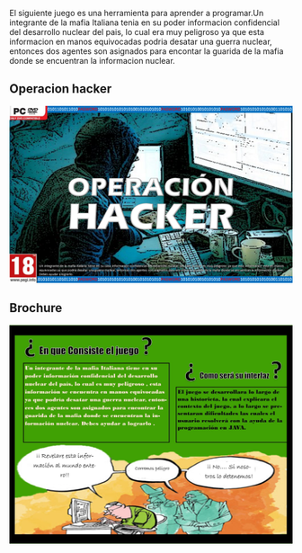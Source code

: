  <p aling=" **Proyecto final** ">


El siguiente juego es una herramienta para aprender a programar.Un integrante de la mafia Italiana tenia en su poder informacion confidencial del desarrollo nuclear del pais, lo cual era muy peligroso ya que esta informacion en manos equivocadas podria desatar una guerra nuclear, entonces dos agentes son asignados para encontar la guarida de la mafia donde se encuentran la informacion nuclear.

## **Operacion hacker**


<img src="https://github.com/jenoratot/Proyecto-Final-POO/blob/master/Imagenes%20y%20graficos/Juego%20POO.png" />     
      
## **Brochure**  


<img src="https://github.com/jenoratot/Proyecto-Final-POO/blob/master/Imagenes%20y%20graficos/Brochure.jpg" /> 
      
